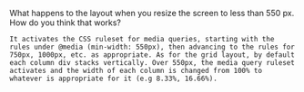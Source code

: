 What happens to the layout when you resize the screen to less than 550 px. How do you think that works?

    It activates the CSS ruleset for media queries, starting with the rules under @media (min-width: 550px), then advancing to the rules for 750px, 1000px, etc. as appropriate. As for the grid layout, by default each column div stacks vertically. Over 550px, the media query ruleset activates and the width of each column is changed from 100% to whatever is appropriate for it (e.g 8.33%, 16.66%).